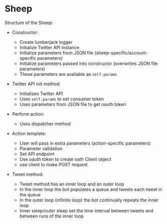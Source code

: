 # Sheep

Structure of the Sheep:

* Constructor:
    * Create lumberjack logger
    * Initialize Twitter API instance
    * Initialize parameters from JSON file (sheep-specific/account-specific parameters)
    * Initialize parameters passed into constructor (overwrites JSON file parameters)
    * These parameters are available as `self.params`

* Twitter API init method:
    * Initializes Twitter API
    * Uses `self.params` to set consumer token
    * Uses parameters from JSON file to get oauth token

* Perform action:
    * Uses dispatcher method

* Action template:
    * User will pass in extra parameters (action-specific parameters)
    * Parameter validation
    * Set API endpoint
    * Use oauth token to create oath Client object
    * use client to make POST request

* Tweet method:
    * Tweet method has an inner loop and an outer loop
    * In the inner loop the bot populates a queue and tweets each tweet in the queue
    * In the outer loop (infinite loop) the bot continually repeats the inner loop
    * Inner sleep/outer sleep set the time interval between tweets and between runs 
        of the inner loop












